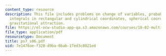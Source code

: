 ```yaml
---
content_type: resource
description: This file includes problems on change of variables, probability, triple
  integrals in rectangular and cylindrical coordinates, spherical coordinates, and
  gravitational attraction.
file: https://ol-ocw-studio-app-qa.s3.amazonaws.com/courses/18-02-multivariable-calculus-spring-2006/7e1470aef328d9ba0bab17ed3c8021ed_ps7_s06.pdf
file_type: application/pdf
resourcetype: Document
title: ps7_s06.pdf
uid: 7e1470ae-f328-d9ba-0bab-17ed3c8021ed
---
```

